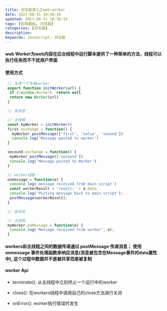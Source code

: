 ```yaml
---
title: 浏览器深入之web-worker
date: 2021-08-31 10:50:19
updated: 2021-08-31 10:50:19
tags: [前端基础, 浏览器]
categories: [浏览器]
description:
keywords: JavaScript, 浏览器
---
```



#### web Worker为web内容在后台线程中运行脚本提供了一种简单的方法，线程可以执行任务而不干扰用户界面

#### 使用方式

``` javascript
 // 生成一个专用worker
 export function initWorker(url) {
  if (!window.Worker)  return null
  return new Worker(url)
 }

 // 发消息

 // 主线程
 const myWorker = initWorker()
 first.onchange = function() {
   myWorker.postMessage(['first', 'value', 'seound'])
   console.log('Message posted to worker')
 }

 secound.onchange = function() {
  myWorker.postMessage(['secound'])
  console.log('Message posted to Worker')
 }

 // worker线程
 onmessage = function(e) {
  console.log('message received from main script')
  const workerResult = 'result:' + e.data
  console.log('Posting message back to main script');
  postMessage(workerResult);
 }

 // 收消息

 // 主线程
 myWorker.onMessage = function(e) {
  console.log('Message received from worker', e);
 }

```

#### workers和主线程之间的数据传递通过 postMessage 传递消息； 使用 onmessage 事件处理函数来响应消息(消息被包含在Message事件的data属性中), 这个过程中数据并不是被共享而是被复制

#### worker Api

- terminate(): 从主线程中立刻终止一个运行中的worker

- close(): 在workers线程中调用自己的close方法进行关闭

- onError(): worker执行错误时发生
